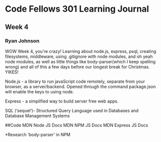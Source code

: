 # Code Fellows 301 Learning Journal
## Week 4
### Ryan Johnson
WOW Week 4, you're crazy! Learning about node.js, express, psql, creating filesystems, middleware, using .gitignore with node modules, and oh yeah node modules, as well as little things like body-parser(which I keep spelling wrong) and all of this a few days before our longest break for Christmas. YIKES!

Node.js - a library to run javaScript code remotely, separate from your browser, as a server/backend. Opened through the command package.json will enable the keys to using node.

Express - a simplified way to build server free web apps.

SQL (‘sequel’)- Structured Query Language
	used in Databases and Database Management Systems

##Code
MDN Node JS Docs
MDN NPM JS Docs
MDN Express JS Docs

*Research ‘body-parser’ in NPM